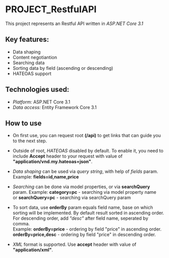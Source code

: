 # PROJECT_RestfulAPI

This project represents an Restful API written in *ASP.NET Core 3.1*

## **Key features:**

- Data shaping
- Content negotiantion
- Searching data 
- Sorting data by field (ascending or descending)
- HATEOAS support

## **Technologies used:**

- *Platform:* ASP.NET Core 3.1 
- *Data access:* Entity Framework Core 3.1

## How to use

- On first use, you can request root **(/api)** to get links that can guide you to the next step.</br>

- Outside of root, *HATEOAS* disabled by default. To enable it, you need to include **Accept** header to your request with value of **"application/vnd.my.hateoas+json"**.</br>

- *Data shaping* can be used via *query string*, with help of *fields* param.  Example: **fields=id,name,price**</br>

- *Searching* can be done via model properties, or via  **searchQuery** param. Example: **category=pc** - searching via model property name </br>or **searchQuery=pc** - searching via searchQuery param </br>

- To sort data, use **orderBy**  param equals field name, base on which sorting will be implemented. By default result sorted in ascending order.<br/>
For descending order, add *"desc"* after field name, seperated by comma.</br>
Example: **orderBy=price** - ordering by field "price" in ascending order. **orderBy=price,desc** - ordering by field "price" in descending order.

- *XML* format is supported. Use **accept** header with value of **"application/xml"**. 
